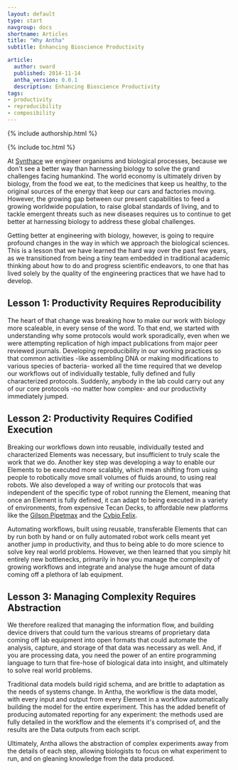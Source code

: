 ```yaml
---
layout: default
type: start
navgroup: docs
shortname: Articles
title: "Why Antha"
subtitle: Enhancing Bioscience Productivity

article:
  author: sward
  published: 2014-11-14
  antha_version: 0.0.1
  description: Enhancing Bioscience Productivity
tags:
- productivity
- reproducibility
- composibility
---
```


{% include authorship.html %}

{% include toc.html %}

At [Synthace](http://www.synthace.com) we engineer organisms and biological processes, because we don't see a better way than harnessing biology to solve the grand challenges facing humankind. The world economy is ultimately driven by biology, from the food we eat, to the medicines that keep us healthy, to the original sources of the energy that keep our cars and factories moving. However, the growing gap between our present capabilities to feed a growing worldwide population, to raise global standards of living, and to tackle emergent threats such as new diseases requires us to continue to get better at harnessing biology to address these global challenges.

Getting better at engineering with biology, however, is going to require profound changes in the way in which we approach the biological sciences. This is a lesson that we have learned the hard way over the past few years, as we transitioned from being a tiny team embedded in traditional academic thinking about how to do and progress scientific endeavors, to one that has lived solely by the quality of the engineering practices that we have had to develop.

## Lesson 1: Productivity Requires Reproducibility

The heart of that change was breaking how to make our work with biology more scaleable, in every sense of the word. To that end, we started with understanding why some protocols would work sporadically, even when we were attempting replication of high impact publications from major peer reviewed journals. Developing reproducibility in our working practices so that common activities -like assembling DNA or making modifications to various species of bacteria- worked all the time required that we develop our workflows out of individually testable, fully defined and fully characterized protocols. Suddenly, anybody in the lab could carry out any of our core protocols -no matter how complex- and our productivity immediately jumped.

## Lesson 2: Productivity Requires Codified Execution

Breaking our workflows down into reusable, individually tested and characterized Elements was necessary, but insufficient to truly scale the work that we do. Another key step was developing a way to enable our Elements to be executed more scalably, which mean shifting from using people to robotically move small volumes of fluids around, to using real robots. We also developed a way of writing our protocols that was independent of the specific type of robot running the Element, meaning that once an Element is fully defined, it can adapt to being executed in a variety of environments, from expensive Tecan Decks, to affordable new platforms like the [Gilson Pipetmax](http://www.gilson.com/en/Pipette/Products/75.290/Default.aspx) and the [Cybio Felix](http://www.cybio-ag.com/itid__571/).

Automating workflows, built using reusable, transferable Elements that can by run both by hand or on fully automated robot work cells meant yet another jump in productivity, and thus to being able to do more science to solve key real world problems. However, we then learned that you simply hit entirely new bottlenecks, primarily in how you manage the complexity of growing workflows and integrate and analyse the huge amount of data coming off a plethora of lab equipment.

## Lesson 3: Managing Complexity Requires Abstraction

We therefore realized that managing the information flow, and building device drivers that could turn the various streams of proprietary data coming off lab equipment into open formats that could automate the analysis, capture, and storage of that data was necessary as well. And, if you are processing data, you need the power of an entire programming language to turn that fire-hose of biological data into insight, and ultimately to solve real world problems.

Traditional data models build rigid schema, and are brittle to adaptation as the needs of systems change. In Antha, the workflow is the data model, with every input and output from every Element in a workflow automatically building the model for the entire experiment.  This has the added benefit of producing automated reporting for any experiment: the methods used are fully detailed in the workflow and the elements it's comprised of, and the results are the Data outputs from each script.

Ultimately, Antha allows the abstraction of complex experiments away from the details of each step, allowing biologists to focus on what experiment to run, and on gleaning knowledge from the data produced.